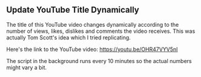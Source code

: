 ## Update YouTube Title Dynamically

The title of this YouTube video changes dynamically according to the number of views, likes, dislikes and comments the video receives. This was actually Tom Scott's idea which I tried replicating.

Here's the link to the YouTube video: https://youtu.be/OHR47VYV5nI

The script in the background runs every 10 minutes so the actual numbers might vary a bit.